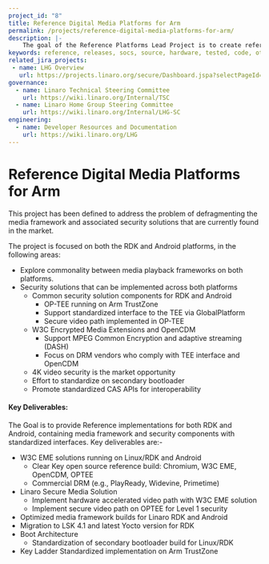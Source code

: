 ```yaml
---
project_id: "8"
title: Reference Digital Media Platforms for Arm
permalink: /projects/reference-digital-media-platforms-for-arm/
description: |-
    The goal of the Reference Platforms Lead Project is to create reference end to end open source software releases for Arm SoCs in applications ranging from the Embedded to Enterprise segments.
keywords: reference, releases, socs, source, hardware, tested, code, other, their, details
related_jira_projects:
 - name: LHG Overview
   url: https://projects.linaro.org/secure/Dashboard.jspa?selectPageId=10203
governance:
  - name: Linaro Technical Steering Committee
    url: https://wiki.linaro.org/Internal/TSC
  - name: Linaro Home Group Steering Committee
    url: https://wiki.linaro.org/Internal/LHG-SC
engineering:
  - name: Developer Resources and Documentation
    url: https://wiki.linaro.org/LHG
---
```

# Reference Digital Media Platforms for Arm

This project has been defined to address the problem of defragmenting the media framework and associated security solutions that are currently found in the market.

The project is focused on both the RDK and Android platforms, in the following areas:

- Explore commonality between media playback frameworks on both platforms.
- Security solutions that can be implemented across both platforms
   - Common security solution components for RDK and Android
      - OP-TEE running on Arm TrustZone
      - Support standardized interface to the TEE via GlobalPlatform
      - Secure video path implemented in OP-TEE
   - W3C Encrypted Media Extensions and OpenCDM
      - Support MPEG Common Encryption and adaptive streaming (DASH)
      - Focus on DRM vendors who comply with TEE interface and OpenCDM
   - 4K video security is the market opportunity
   - Effort to standardize on secondary bootloader
   - Promote standardized CAS APIs for interoperability

#### Key Deliverables:

The Goal is to provide Reference implementations for both RDK and Android, containing media framework and security components with standardized interfaces. Key deliverables are:-

- W3C EME solutions running on Linux/RDK and Android
   - Clear Key open source reference build: Chromium, W3C EME, OpenCDM, OPTEE
   - Commercial DRM (e.g., PlayReady, Widevine, Primetime)
- Linaro Secure Media Solution
   - Implement hardware accelerated video path with W3C EME solution
   - Implement secure video path on OPTEE for Level 1 security
- Optimized media framework builds for Linaro RDK and Android
- Migration to LSK 4.1 and latest Yocto version for RDK
- Boot Architecture
   - Standardization of secondary bootloader build for Linux/RDK
- Key Ladder Standardized implementation on Arm TrustZone
